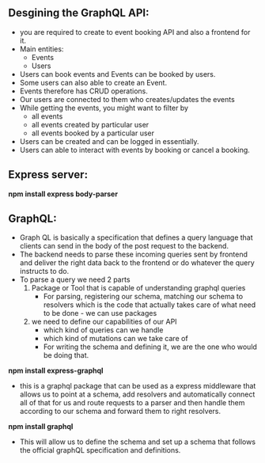 Desgining the GraphQL API:
--------------------------
* you are required to create to event booking API and also a frontend for it.
* Main entities:
  * Events
  * Users
* Users can book events and Events can be booked by users.
* Some users can also able to create an Event.
* Events therefore has CRUD operations.
* Our users are connected to them who creates/updates the events
* While getting the events, you might want to filter by 
  * all events
  * all events created by particular user
  * all events booked by a particular user
* Users can be created and can be logged in essentially.
* Users can able to interact with events by booking or cancel a booking.

Express server:
---------------
**npm install express body-parser**

GraphQL:
--------
* Graph QL is basically a specification that defines a query language that clients can send in the body of the post request to the backend.
* The backend needs to parse these incoming queries sent by frontend and deliver the right data back to the frontend or do whatever the query instructs to do.
* To parse a query we need 2 parts
  1. Package or Tool that is capable of understanding graphql queries 
     * For parsing, registering our schema, matching our schema to resolvers which is the code that actually takes care of what need to be done - we can use packages
  2. we need to define our capabilities of our API
     * which kind of queries can we handle
     * which kind of mutations can we take care of
     * For writing the schema and defining it, we are the one who would be doing that.

**npm install express-graphql**

  * this is a graphql package that can be used as a express middleware that allows us to point at a schema, add resolvers and automatically connect all of that for us and route requests to a parser and then handle them according to our schema and forward them to right resolvers.

**npm install graphql**

  * This will allow us to define the schema and set up a schema that follows the official graphQL specification and definitions. 
